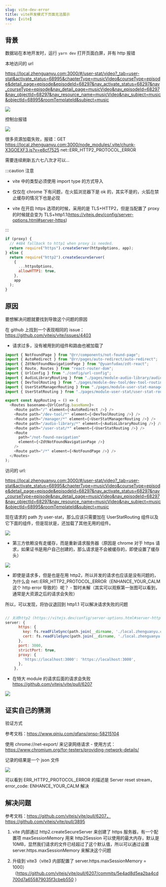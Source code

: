 ```yaml
---
slug: vite-dev-error
title: vite开发模式下页面无法展示
tags: [vite]
---
```


## 背景

数据站在本地开发时，运行 `yarn dev` 打开页面白屏，并有 http 报错

本地访问的 url

https://local.zhenguanyu.com:3000/#/user-stat/video?_tab=user-stat&activate_status=68995&chapterType=musicVideo&courseType=episode&detail_page=episode&episodeId=68297&nav_activate_status=68297&nav_courseType=episode&nav_detail_page=musicVideo&nav_episodeId=68297&nav_objectId=68297&nav_resource_name=musicVideo&nav_subject=music&objectId=68995&roomTemplateId&subject=music

![](/img/vite/16717eaf3383aae8_tplv-t2oaga2asx-zoom-in-crop-mark_1304_0_0_0.jpg)

控制台报错

![](/img/vite/1668694296098-8bfdcad7-05d6-4bbd-a654-afd42b700262.png)

很多资源加载失败，报错：GET https://local.zhenguanyu.com:3000/node_modules/.vite/chunk-X3GOEXF3.js?v=e8cf7525 net::ERR_HTTP2_PROTOCOL_ERROR

需要连续刷新五六七八次才可以...

:::caution 注意

- vite 中的类型必须使用 import type 的方式导入

- 仅仅在 chrome 下有问题，在火狐浏览器下是 ok 的，其实不是的，火狐在禁止缓存的情况下也是必现

- vite 在开启 https 选项的时候，采用的是 TLS+HTTP2，但是当配置了 proxy 的时候就会变为 TLS+http1.1(https://vitejs.dev/config/server-options.html#server-https)

:::

```js title="vite源码"
if (proxy) {
  // #484 fallback to http1 when proxy is needed.
  return require("https").createServer(httpsOptions, app);
} else {
  return require("http2").createSecureServer(
    {
      ...httpsOptions,
      allowHTTP1: true,
    },
    app
  );
}
```

## 原因

要想解决问题就要找到导致这个问题的原因

在 github 上找到一个表现相同的 issue：https://github.com/vitejs/vite/issues/4403

- 请求过多，没有被用到的组件和路由也被加载了

```typescript title='app.routing.ts'
import { NotFoundPage } from "@rr/components/not-found-page";
import { AutoRedirect } from "@rr/pages/auto-redirect/auto-redirect";
import { ZdtNotFoundNavigationPage } from "@yuanfudao/zdt-react";
import { Route, Routes } from "react-router-dom";
import { UrlConfig } from "./config/url-config";
import { AudioLibraryRouting } from "./pages/module-audio-library/audio-library-routing";
import { DevToolRouting } from "./pages/module-dev-tool/dev-tool-routing";
import { UserStatManagerRouting } from "./pages/module-user-stat-manager/user-stat-manager-routing";
import { UserStatRouting } from "./pages/module-user-stat/user-stat-routing";

export const AppRouting = () => (
  <Routes basename={UrlConfig.baseName}>
    <Route path="/" element={<AutoRedirect />} />
    <Route path="/dev-tool/*" element={<DevToolRouting />} />
    <Route path="/manager/*" element={<UserStatManagerRouting />} />
    <Route path="/audio-library/*" element={<AudioLibraryRouting />} />
    <Route path="/user-stat/*" element={<UserStatRouting />} />
    <Route
      path="/not-found-navigation"
      element={<ZdtNotFoundNavigationPage />}
    />
    <Route path="/*" element={<NotFoundPage />} />
  </Routes>
);
```

访问的 url:

https://local.zhenguanyu.com:3000/#/user-stat/video?_tab=user-stat&activate_status=68995&chapterType=musicVideo&courseType=episode&detail_page=episode&episodeId=68297&nav_activate_status=68297&nav_courseType=episode&nav_detail_page=musicVideo&nav_episodeId=68297&nav_objectId=68297&nav_resource_name=musicVideo&nav_subject=music&objectId=68995&roomTemplateId&subject=music

现在请求的 path 为 user-stat，那么应该只需要加在 UserStatRouting 组件以及它下面的组件，但是现状是，还加载了其他无用的组件。

![](/img/vite/1668694488324-9a7b7da7-319f-40ab-8c5e-2836aaa3fdf1.png)

- 第三方依赖没有走缓存，而是重新请求服务器（原因是 chrome 对于 https 请求，如果证书是用户自己创建的，那么请求是不会被缓存的，即使设置了缓存头）

![](/img/vite/1668695140501-25a4de00-40e4-4968-84b0-754ca512669d.png)

- 即使是请求多，但是也是在用 http2，所以并发的请求也应该是没有问题的，为什么会 net::ERR_HTTP2_PROTOCOL_ERROR（ENHANCE_YOUR_CALM 这个 http error 导致的）呢？ - 暂时未解（其实可以观察第一张图可以看到，通常是大资源之后的请求会失败）

所以，可以发现，将协议退回到 http1.1 可以解决请求失败的问题

```js title='vite.config.js'

// 关闭http2 (https://vitejs.dev/config/server-options.html#server-https)
server: {
      https: {
        key: fs.readFileSync(path.join(__dirname, './local.zhenguanyu.com-key.pem')),
        cert: fs.readFileSync(path.join(__dirname, './local.zhenguanyu.com.pem')),
      },
      port: 3000,
      strictPort: true,
      proxy: {
        'https://localhost:3000': 'https://localhost:3000',
      },
    },
```

- 在特大 module 的请求后面的请求会失败 https://github.com/vitejs/vite/pull/6207

![](/img/vite/1668695225600-ce3096b4-c308-4e8b-98a5-78576041b605.png)

## 证实自己的猜测

验证方式

参考文档：https://www.qiniu.com/qfans/qnso-58215104

使用 chrome://net-export/ 来记录网络请求 - 使用方式：https://www.chromium.org/for-testers/providing-network-details/

记录的结果是一个 json 文件

![](/img/vite/1668695265178-f88837fc-576a-4f10-9704-2db43a714127.png)

可以看到 ERR_HTTP2_PROTOCOL_ERROR 的描述是 Server reset stream，error_code: ENHANCE_YOUR_CALM
解决

## 解决问题

参考文档：https://github.com/vitejs/vite/pull/6207，https://github.com/vitejs/vite/pull/3895

1. vite 内部通过 http2.createSecureServer 来创建了 https 服务器，有一个配置项 maxSessionMemory 用来 http2Session 可以使用的最大内存，默认是 10MB，显然我们请求的文件已经超过了这个默认值，所以可以通过设置 server.https.maxSessionMemory 来解决这个问题

2. 升级到 vite3（vite3 内部配置了 server.https.maxSessionMemory = 1000） （https://github.com/vitejs/vite/pull/6207/commits/5e4ad8d5ea2ba4cd700d7a655879035f3cbeb550 ）
